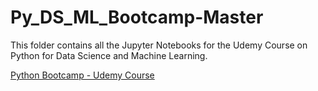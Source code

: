 # Py_DS_ML_Bootcamp-Master

This folder contains all the Jupyter Notebooks for the Udemy Course on Python for Data Science and Machine Learning.

[Python Bootcamp - Udemy Course](https://www.udemy.com/course/python-for-data-science-and-machine-learning-bootcamp/learn/lecture/13756370#overview)
